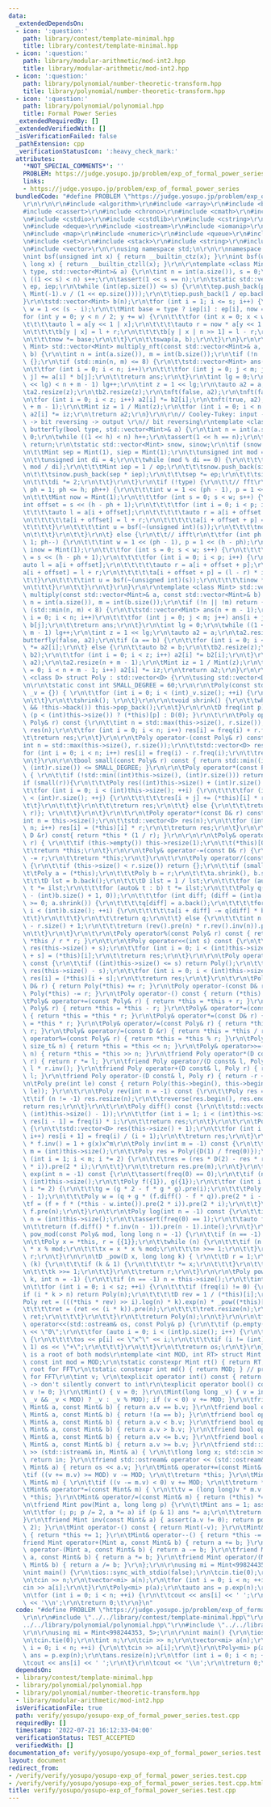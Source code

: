 ```yaml
---
data:
  _extendedDependsOn:
  - icon: ':question:'
    path: library/contest/template-minimal.hpp
    title: library/contest/template-minimal.hpp
  - icon: ':question:'
    path: library/modular-arithmetic/mod-int2.hpp
    title: library/modular-arithmetic/mod-int2.hpp
  - icon: ':question:'
    path: library/polynomial/number-theoretic-transform.hpp
    title: library/polynomial/number-theoretic-transform.hpp
  - icon: ':question:'
    path: library/polynomial/polynomial.hpp
    title: Formal Power Series
  _extendedRequiredBy: []
  _extendedVerifiedWith: []
  _isVerificationFailed: false
  _pathExtension: cpp
  _verificationStatusIcon: ':heavy_check_mark:'
  attributes:
    '*NOT_SPECIAL_COMMENTS*': ''
    PROBLEM: https://judge.yosupo.jp/problem/exp_of_formal_power_series
    links:
    - https://judge.yosupo.jp/problem/exp_of_formal_power_series
  bundledCode: "#define PROBLEM \"https://judge.yosupo.jp/problem/exp_of_formal_power_series\"\
    \r\n\r\n\r\n#include <algorithm>\r\n#include <array>\r\n#include <bitset>\r\n\
    #include <cassert>\r\n#include <chrono>\r\n#include <cmath>\r\n#include <complex>\r\
    \n#include <cstdio>\r\n#include <cstdlib>\r\n#include <cstring>\r\n#include <ctime>\r\
    \n#include <deque>\r\n#include <iostream>\r\n#include <iomanip>\r\n#include <list>\r\
    \n#include <map>\r\n#include <numeric>\r\n#include <queue>\r\n#include <random>\r\
    \n#include <set>\r\n#include <stack>\r\n#include <string>\r\n#include <unordered_map>\r\
    \n#include <vector>\r\n\r\nusing namespace std;\n\r\n\r\nnamespace NTT {\r\n\r\
    \nint bsf(unsigned int x) { return __builtin_ctz(x); }\r\nint bsf(unsigned long\
    \ long x) { return __builtin_ctzll(x); }\r\n\r\ntemplate <class Mint> void nft(bool\
    \ type, std::vector<Mint>& a) {\r\n\tint n = int(a.size()), s = 0;\r\n\twhile\
    \ ((1 << s) < n) s++;\r\n\tassert(1 << s == n);\r\n\tstatic std::vector<Mint>\
    \ ep, iep;\r\n\twhile (int(ep.size()) <= s) {\r\n\t\tep.push_back(pow(Mint::rt(),\
    \ Mint(-1).v / (1 << ep.size())));\r\n\t\tiep.push_back(1 / ep.back());\r\n\t\
    }\r\n\tstd::vector<Mint> b(n);\r\n\tfor (int i = 1; i <= s; i++) {\r\n\t\tint\
    \ w = 1 << (s - i);\r\n\t\tMint base = type ? iep[i] : ep[i], now = 1;\r\n\t\t\
    for (int y = 0; y < n / 2; y += w) {\r\n\t\t\tfor (int x = 0; x < w; x++) {\r\n\
    \t\t\t\tauto l = a[y << 1 | x];\r\n\t\t\t\tauto r = now * a[y << 1 | x | w];\r\
    \n\t\t\t\tb[y | x] = l + r;\r\n\t\t\t\tb[y | x | n >> 1] = l - r;\r\n\t\t\t}\r\
    \n\t\t\tnow *= base;\r\n\t\t}\r\n\t\tswap(a, b);\r\n\t}\r\n}\r\n\r\ntemplate <class\
    \ Mint> std::vector<Mint> multiply_nft(const std::vector<Mint>& a, const std::vector<Mint>&\
    \ b) {\r\n\tint n = int(a.size()), m = int(b.size());\r\n\tif (!n || !m) return\
    \ {};\r\n\tif (std::min(n, m) <= 8) {\r\n\t\tstd::vector<Mint> ans(n + m - 1);\r\
    \n\t\tfor (int i = 0; i < n; i++)\r\n\t\t\tfor (int j = 0; j < m; j++) ans[i +\
    \ j] += a[i] * b[j];\r\n\t\treturn ans;\r\n\t}\r\n\tint lg = 0;\r\n\twhile ((1\
    \ << lg) < n + m - 1) lg++;\r\n\tint z = 1 << lg;\r\n\tauto a2 = a, b2 = b;\r\n\
    \ta2.resize(z);\r\n\tb2.resize(z);\r\n\tnft(false, a2);\r\n\tnft(false, b2);\r\
    \n\tfor (int i = 0; i < z; i++) a2[i] *= b2[i];\r\n\tnft(true, a2);\r\n\ta2.resize(n\
    \ + m - 1);\r\n\tMint iz = 1 / Mint(z);\r\n\tfor (int i = 0; i < n + m - 1; i++)\
    \ a2[i] *= iz;\r\n\treturn a2;\r\n}\r\n\r\n// Cooley-Tukey: input -> butterfly\
    \ -> bit reversing -> output \r\n// bit reversing\r\ntemplate <class Mint> void\
    \ butterfly(bool type, std::vector<Mint>& a) {\r\n\tint n = int(a.size()), h =\
    \ 0;\r\n\twhile ((1 << h) < n) h++;\r\n\tassert(1 << h == n);\r\n\tif (n == 1)\
    \ return;\r\n\tstatic std::vector<Mint> snow, sinow;\r\n\tif (snow.empty()) {\r\
    \n\t\tMint sep = Mint(1), siep = Mint(1);\r\n\t\tunsigned int mod = Mint(-1).v;\r\
    \n\t\tunsigned int di = 4;\r\n\t\twhile (mod % di == 0) {\r\n\t\t\tMint ep = pow(Mint::rt(),\
    \ mod / di);\r\n\t\t\tMint iep = 1 / ep;\r\n\t\t\tsnow.push_back(siep * ep);\r\
    \n\t\t\tsinow.push_back(sep * iep);\r\n\t\t\tsep *= ep;\r\n\t\t\tsiep *= iep;\r\
    \n\t\t\tdi *= 2;\r\n\t\t}\r\n\t}\r\n\tif (!type) {\r\n\t\t// fft\r\n\t\tfor (int\
    \ ph = 1; ph <= h; ph++) {\r\n\t\t\tint w = 1 << (ph - 1), p = 1 << (h - ph);\r\
    \n\t\t\tMint now = Mint(1);\r\n\t\t\tfor (int s = 0; s < w; s++) {\r\n\t\t\t\t\
    int offset = s << (h - ph + 1);\r\n\t\t\t\tfor (int i = 0; i < p; i++) {\r\n\t\
    \t\t\t\tauto l = a[i + offset];\r\n\t\t\t\t\tauto r = a[i + offset + p] * now;\r\
    \n\t\t\t\t\ta[i + offset] = l + r;\r\n\t\t\t\t\ta[i + offset + p] = l - r;\r\n\
    \t\t\t\t}\r\n\t\t\t\tint u = bsf(~(unsigned int)(s));\r\n\t\t\t\tnow *= snow[u];\r\
    \n\t\t\t}\r\n\t\t}\r\n\t} else {\r\n\t\t// ifft\r\n\t\tfor (int ph = h; ph >=\
    \ 1; ph--) {\r\n\t\t\tint w = 1 << (ph - 1), p = 1 << (h - ph);\r\n\t\t\tMint\
    \ inow = Mint(1);\r\n\t\t\tfor (int s = 0; s < w; s++) {\r\n\t\t\t\tint offset\
    \ = s << (h - ph + 1);\r\n\t\t\t\tfor (int i = 0; i < p; i++) {\r\n\t\t\t\t\t\
    auto l = a[i + offset];\r\n\t\t\t\t\tauto r = a[i + offset + p];\r\n\t\t\t\t\t\
    a[i + offset] = l + r;\r\n\t\t\t\t\ta[i + offset + p] = (l - r) * inow;\r\n\t\t\
    \t\t}\r\n\t\t\t\tint u = bsf(~(unsigned int)(s));\r\n\t\t\t\tinow *= sinow[u];\r\
    \n\t\t\t}\r\n\t\t}\r\n\t}\r\n}\r\n\r\ntemplate <class Mint> std::vector<Mint>\
    \ multiply(const std::vector<Mint>& a, const std::vector<Mint>& b) {\r\n\tint\
    \ n = int(a.size()), m = int(b.size());\r\n\tif (!n || !m) return {};\r\n\tif\
    \ (std::min(n, m) < 8) {\r\n\t\tstd::vector<Mint> ans(n + m - 1);\r\n\t\tfor (int\
    \ i = 0; i < n; i++)\r\n\t\t\tfor (int j = 0; j < m; j++) ans[i + j] += a[i] *\
    \ b[j];\r\n\t\treturn ans;\r\n\t}\r\n\tint lg = 0;\r\n\twhile ((1 << lg) < n +\
    \ m - 1) lg++;\r\n\tint z = 1 << lg;\r\n\tauto a2 = a;\r\n\ta2.resize(z);\r\n\t\
    butterfly(false, a2);\r\n\tif (a == b) {\r\n\t\tfor (int i = 0; i < z; i++) a2[i]\
    \ *= a2[i];\r\n\t} else {\r\n\t\tauto b2 = b;\r\n\t\tb2.resize(z);\r\n\t\tbutterfly(false,\
    \ b2);\r\n\t\tfor (int i = 0; i < z; i++) a2[i] *= b2[i];\r\n\t}\r\n\tbutterfly(true,\
    \ a2);\r\n\ta2.resize(n + m - 1);\r\n\tMint iz = 1 / Mint(z);\r\n\tfor (int i\
    \ = 0; i < n + m - 1; i++) a2[i] *= iz;\r\n\treturn a2;\r\n}\r\n\r\n}\n\r\ntemplate\
    \ <class D> struct Poly : std::vector<D> {\r\n\tusing std::vector<D>::vector;\r\
    \n\r\n\tstatic const int SMALL_DEGREE = 60;\r\n\r\n\tPoly(const std::vector<D>&\
    \ _v = {}) { \r\n\t\tfor (int i = 0; i < (int)_v.size(); ++i) {\r\n\t\t\tthis->push_back(_v[i]);\r\
    \n\t\t}\r\n\t\tshrink(); \r\n\t}\r\n\r\n\tvoid shrink() {\r\n\t\twhile (this->size()\
    \ && !this->back()) this->pop_back();\r\n\t}\r\n\r\n\tD freq(int p) const { return\
    \ (p < (int)this->size()) ? (*this)[p] : D(0); }\r\n\t\r\n\tPoly operator+(const\
    \ Poly& r) const {\r\n\t\tint n = std::max(this->size(), r.size());\r\n\t\tstd::vector<D>\
    \ res(n);\r\n\t\tfor (int i = 0; i < n; i++) res[i] = freq(i) + r.freq(i);\r\n\
    \t\treturn res;\r\n\t}\r\n\r\n\tPoly operator-(const Poly& r) const {\r\n\t\t\
    int n = std::max(this->size(), r.size());\r\n\t\tstd::vector<D> res(n);\r\n\t\t\
    for (int i = 0; i < n; i++) res[i] = freq(i) - r.freq(i);\r\n\t\treturn res;\r\
    \n\t}\r\n\r\n\tbool small(const Poly& r) const { return std::min((int)this->size(),\
    \ (int)r.size()) <= SMALL_DEGREE; }\r\n\r\n\tPoly operator*(const Poly& r) const\
    \ { \r\n\t\tif (!std::min((int)this->size(), (int)r.size())) return {};\r\n\t\t\
    if (small(r)){\r\n\t\t\tPoly res((int)this->size() + (int)r.size() - 1);\r\n\t\
    \t\tfor (int i = 0; i < (int)this->size(); ++i) {\r\n\t\t\t\tfor (int j = 0; j\
    \ < (int)r.size(); ++j) {\r\n\t\t\t\t\tres[i + j] += (*this)[i] * r[j];\r\n\t\t\
    \t\t}\r\n\t\t\t}\r\n\t\t\treturn res;\r\n\t\t} else {\r\n\t\t\treturn {NTT::multiply((*this),\
    \ r)}; \r\n\t\t}\r\n\t}\r\n\t\r\n\tPoly operator*(const D& r) const {\r\n\t\t\
    int n = this->size();\r\n\t\tstd::vector<D> res(n);\r\n\t\tfor (int i = 0; i <\
    \ n; i++) res[i] = (*this)[i] * r;\r\n\t\treturn res;\r\n\t}\r\n\r\n\tPoly operator/(const\
    \ D &r) const{ return *this * (1 / r); }\r\n\r\n\r\n\tPoly& operator+=(const D&\
    \ r) { \r\n\t\tif (this->empty()) this->resize(1);\r\n\t\t(*this)[0] += r;\r\n\
    \t\treturn *this;\r\n\t}\r\n\r\n\tPoly& operator-=(const D& r) {\r\n\t\t(*this)[0]\
    \ -= r;\r\n\t\treturn *this;\r\n\t}\r\n\t\r\n\tPoly operator/(const Poly& r) const\
    \ {\r\n\t\tif (this->size() < r.size()) return {};\r\n\t\tif (small(r)) {\r\n\t\
    \t\tPoly a = (*this);\r\n\t\t\tPoly b = r;\r\n\t\t\ta.shrink(), b.shrink();\r\n\
    \t\t\tD lst = b.back();\r\n\t\t\tD ilst = 1 / lst;\r\n\t\t\tfor (auto& t : a)\
    \ t *= ilst;\r\n\t\t\tfor (auto& t : b) t *= ilst;\r\n\t\t\tPoly q(std::max((int)a.size()\
    \ - (int)b.size() + 1, 0));\r\n\t\t\tfor (int diff; (diff = (int)a.size() - (int)b.size())\
    \ >= 0; a.shrink()) {\r\n\t\t\t\tq[diff] = a.back();\r\n\t\t\t\tfor (int i = 0;\
    \ i < (int)b.size(); ++i) {\r\n\t\t\t\t\ta[i + diff] -= q[diff] * b[i];\r\n\t\t\
    \t\t}\r\n\t\t\t}\r\n\t\t\treturn q;\r\n\t\t} else {\r\n\t\t\tint n = (int)this->size()\
    \ - r.size() + 1;\r\n\t\t\treturn (rev().pre(n) * r.rev().inv(n)).pre(n).rev(n);\r\
    \n\t\t}\r\n\t}\r\n\t\r\n\tPoly operator%(const Poly& r) const { return *this -\
    \ *this / r * r; }\r\n\t\r\n\tPoly operator<<(int s) const {\r\n\t\tstd::vector<D>\
    \ res(this->size() + s);\r\n\t\tfor (int i = 0; i < (int)this->size(); i++) res[i\
    \ + s] = (*this)[i];\r\n\t\treturn res;\r\n\t}\r\n\r\n\tPoly operator>>(int s)\
    \ const {\r\n\t\tif ((int)this->size() <= s) return Poly();\r\n\t\tstd::vector<D>\
    \ res(this->size() - s);\r\n\t\tfor (int i = 0; i < (int)this->size() - s; i++)\
    \ res[i] = (*this)[i + s];\r\n\t\treturn res;\r\n\t}\r\n\t\r\n\tPoly operator+(const\
    \ D& r) { return Poly(*this) += r; }\r\n\tPoly operator-(const D& r) { return\
    \ Poly(*this) -= r; }\r\n\tPoly operator-() const { return (*this) * -1; } \r\n\
    \tPoly& operator+=(const Poly& r) { return *this = *this + r; }\r\n\tPoly& operator-=(const\
    \ Poly& r) { return *this = *this - r; }\r\n\tPoly& operator*=(const Poly& r)\
    \ { return *this = *this * r; }\r\n\tPoly& operator*=(const D& r) { return *this\
    \ = *this * r; }\r\n\tPoly& operator/=(const Poly& r) { return *this = *this /\
    \ r; }\r\n\tPoly& operator/=(const D &r) { return *this = *this / r; }\r\n\tPoly&\
    \ operator%=(const Poly& r) { return *this = *this % r; }\r\n\tPoly& operator<<=(const\
    \ size_t& n) { return *this = *this << n; }\r\n\tPoly& operator>>=(const size_t&\
    \ n) { return *this = *this >> n; }\r\n\tfriend Poly operator*(D const& l, Poly\
    \ r) { return r *= l; }\r\n\tfriend Poly operator/(D const& l, Poly r) { return\
    \ l * r.inv(); }\r\n\tfriend Poly operator+(D const& l, Poly r) { return r +=\
    \ l; }\r\n\tfriend Poly operator-(D const& l, Poly r) { return -r + l; }\r\n\r\
    \n\tPoly pre(int le) const { return Poly(this->begin(), this->begin() + std::min((int)this->size(),\
    \ le)); }\r\n\t\r\n\tPoly rev(int n = -1) const {\r\n\t\tPoly res = *this;\r\n\
    \t\tif (n != -1) res.resize(n);\r\n\t\treverse(res.begin(), res.end());\r\n\t\t\
    return res;\r\n\t}\r\n\t\r\n\tPoly diff() const {\r\n\t\tstd::vector<D> res(std::max(0,\
    \ (int)this->size() - 1));\r\n\t\tfor (int i = 1; i < (int)this->size(); i++)\
    \ res[i - 1] = freq(i) * i;\r\n\t\treturn res;\r\n\t}\r\n\t\r\n\tPoly inte() const\
    \ {\r\n\t\tstd::vector<D> res(this->size() + 1);\r\n\t\tfor (int i = 0; i < (int)this->size();\
    \ i++) res[i + 1] = freq(i) / (i + 1);\r\n\t\treturn res;\r\n\t}\r\n\r\n\t// f\
    \ * f.inv() = 1 + g(x)x^m\r\n\tPoly inv(int m = -1) const {\r\n\t\tif (m == -1)\
    \ m = (int)this->size();\r\n\t\tPoly res = Poly({D(1) / freq(0)});\r\n\t\tfor\
    \ (int i = 1; i < m; i *= 2) {\r\n\t\t\tres = (res * D(2) - res * res * pre(2\
    \ * i)).pre(2 * i);\r\n\t\t}\r\n\t\treturn res.pre(m);\r\n\t}\r\n\t\r\n\tPoly\
    \ exp(int n = -1) const {\r\n\t\tassert(freq(0) == 0);\r\n\t\tif (n == -1) n =\
    \ (int)this->size();\r\n\t\tPoly f({1}), g({1});\r\n\t\tfor (int i = 1; i < n;\
    \ i *= 2) {\r\n\t\t\tg = (g * 2 - f * g * g).pre(i);\r\n\t\t\tPoly q = diff().pre(i\
    \ - 1);\r\n\t\t\tPoly w = (q + g * (f.diff() - f * q)).pre(2 * i - 1);\r\n\t\t\
    \tf = (f + f * (*this - w.inte()).pre(2 * i)).pre(2 * i);\r\n\t\t}\r\n\t\treturn\
    \ f.pre(n);\r\n\t}\r\n\t\r\n\tPoly log(int n = -1) const {\r\n\t\tif (n == -1)\
    \ n = (int)this->size();\r\n\t\tassert(freq(0) == 1);\r\n\t\tauto f = pre(n);\r\
    \n\t\treturn (f.diff() * f.inv(n - 1)).pre(n - 1).inte();\r\n\t}\r\n\r\n\tPoly\
    \ pow_mod(const Poly& mod, long long n = -1) {\r\n\t\tif (n == -1) n = this->size();\r\
    \n\t\tPoly x = *this, r = {{1}};\r\n\t\twhile (n) {\r\n\t\t\tif (n & 1) r = r\
    \ * x % mod;\r\n\t\t\tx = x * x % mod;\r\n\t\t\tn >>= 1;\r\n\t\t}\r\n\t\treturn\
    \ r;\r\n\t}\r\n\r\n\tD _pow(D x, long long k) { \r\n\t\tD r = 1;\r\n\t\twhile\
    \ (k) {\r\n\t\t\tif (k & 1) {\r\n\t\t\t\tr *= x;\r\n\t\t\t}\r\n\t\t\tx *= x;\r\
    \n\t\t\tk >>= 1;\r\n\t\t}\r\n\t\treturn r;\r\n\t}\r\n\r\n\tPoly pow(long long\
    \ k, int n = -1) {\r\n\t\tif (n == -1) n = this->size();\r\n\t\tint sz = (int)this->size();\r\
    \n\t\tfor (int i = 0; i < sz; ++i) {\r\n\t\t\tif (freq(i) != 0) {\r\n\t\t\t\t\
    if (i * k > n) return Poly(n);\r\n\t\t\t\tD rev = 1 / (*this)[i];\r\n\t\t\t\t\
    Poly ret = (((*this * rev) >> i).log(n) * k).exp(n) * _pow((*this)[i], k);\r\n\
    \t\t\t\tret = (ret << (i * k)).pre(n);\r\n\t\t\t\tret.resize(n);\r\n\t\t\t\treturn\
    \ ret;\r\n\t\t\t}\r\n\t\t}\r\n\t\treturn Poly(n);\r\n\t}\r\n\r\n\tfriend std::ostream&\
    \ operator<<(std::ostream& os, const Poly& p) {\r\n\t\tif (p.empty()) return os\
    \ << \"0\";\r\n\t\tfor (auto i = 0; i < (int)p.size(); i++) {\r\n\t\t\tif (p[i])\
    \ {\r\n\t\t\t\tos << p[i] << \"x^\" << i;\r\n\t\t\t\tif (i != (int)p.size() -\
    \ 1) os << \"+\";\r\n\t\t\t}\r\n\t\t}\r\n\t\treturn os;\r\n\t}\r\n};\n\r\n// 5\
    \ is a root of both mods\r\ntemplate <int MOD, int RT> struct Mint {\r\n\tstatic\
    \ const int mod = MOD;\r\n\tstatic constexpr Mint rt() { return RT; } // primitive\
    \ root for FFT\r\n\tstatic constexpr int md() { return MOD; } // primitive root\
    \ for FFT\r\n\tint v; \r\n\texplicit operator int() const { return v; } // explicit\
    \ -> don't silently convert to int\r\n\texplicit operator bool() const { return\
    \ v != 0; }\r\n\tMint() { v = 0; }\r\n\tMint(long long _v) { v = int((-MOD <=\
    \ _v && _v < MOD) ? _v : _v % MOD); if (v < 0) v += MOD; }\r\n\tfriend bool operator==(const\
    \ Mint& a, const Mint& b) { return a.v == b.v; }\r\n\tfriend bool operator!=(const\
    \ Mint& a, const Mint& b) { return !(a == b); }\r\n\tfriend bool operator<(const\
    \ Mint& a, const Mint& b) { return a.v < b.v; }\r\n\tfriend bool operator>(const\
    \ Mint& a, const Mint& b) { return a.v > b.v; }\r\n\tfriend bool operator<=(const\
    \ Mint& a, const Mint& b) { return a.v <= b.v; }\r\n\tfriend bool operator>=(const\
    \ Mint& a, const Mint& b) { return a.v >= b.v; }\r\n\tfriend std::istream& operator\
    \ >> (std::istream& in, Mint& a) { \r\n\t\tlong long x; std::cin >> x; a = Mint(x);\
    \ return in; }\r\n\tfriend std::ostream& operator << (std::ostream& os, const\
    \ Mint& a) { return os << a.v; }\r\n\tMint& operator+=(const Mint& m) { \r\n\t\
    \tif ((v += m.v) >= MOD) v -= MOD; \r\n\t\treturn *this; }\r\n\tMint& operator-=(const\
    \ Mint& m) { \r\n\t\tif ((v -= m.v) < 0) v += MOD; \r\n\t\treturn *this; }\r\n\
    \tMint& operator*=(const Mint& m) { \r\n\t\tv = (long long)v * m.v % MOD; return\
    \ *this; }\r\n\tMint& operator/=(const Mint& m) { return (*this) *= inv(m); }\r\
    \n\tfriend Mint pow(Mint a, long long p) {\r\n\t\tMint ans = 1; assert(p >= 0);\r\
    \n\t\tfor (; p; p /= 2, a *= a) if (p & 1) ans *= a;\r\n\t\treturn ans; \r\n\t\
    }\r\n\tfriend Mint inv(const Mint& a) { assert(a.v != 0); return pow(a, MOD -\
    \ 2); }\r\n\tMint operator-() const { return Mint(-v); }\r\n\tMint& operator++()\
    \ { return *this += 1; }\r\n\tMint& operator--() { return *this -= 1; }\r\n\t\
    friend Mint operator+(Mint a, const Mint& b) { return a += b; }\r\n\tfriend Mint\
    \ operator-(Mint a, const Mint& b) { return a -= b; }\r\n\tfriend Mint operator*(Mint\
    \ a, const Mint& b) { return a *= b; }\r\n\tfriend Mint operator/(Mint a, const\
    \ Mint& b) { return a /= b; }\r\n};\r\n\r\nusing mi = Mint<998244353, 5>;\r\n\r\
    \nint main() {\r\n\tios::sync_with_stdio(false);\r\n\tcin.tie(0);\r\n\tint n;\r\
    \n\tcin >> n;\r\n\tvector<mi> a(n);\r\n\tfor (int i = 0; i < n; ++i) {\r\n\t\t\
    cin >> a[i];\r\n\t}\r\n\tPoly<mi> p(a);\r\n\tauto ans = p.exp(n);\r\n\tans.resize(n);\r\
    \n\tfor (int i = 0; i < n; ++i) {\r\n\t\tcout << ans[i] << ' ';\r\n\t}\r\n\tcout\
    \ << '\\n';\r\n\treturn 0;\t\r\n}\n"
  code: "#define PROBLEM \"https://judge.yosupo.jp/problem/exp_of_formal_power_series\"\
    \r\n\r\n#include \"../../library/contest/template-minimal.hpp\"\r\n#include \"\
    ../../library/polynomial/polynomial.hpp\"\r\n#include \"../../library/modular-arithmetic/mod-int2.hpp\"\
    \r\n\r\nusing mi = Mint<998244353, 5>;\r\n\r\nint main() {\r\n\tios::sync_with_stdio(false);\r\
    \n\tcin.tie(0);\r\n\tint n;\r\n\tcin >> n;\r\n\tvector<mi> a(n);\r\n\tfor (int\
    \ i = 0; i < n; ++i) {\r\n\t\tcin >> a[i];\r\n\t}\r\n\tPoly<mi> p(a);\r\n\tauto\
    \ ans = p.exp(n);\r\n\tans.resize(n);\r\n\tfor (int i = 0; i < n; ++i) {\r\n\t\
    \tcout << ans[i] << ' ';\r\n\t}\r\n\tcout << '\\n';\r\n\treturn 0;\t\r\n}"
  dependsOn:
  - library/contest/template-minimal.hpp
  - library/polynomial/polynomial.hpp
  - library/polynomial/number-theoretic-transform.hpp
  - library/modular-arithmetic/mod-int2.hpp
  isVerificationFile: true
  path: verify/yosupo/yosupo-exp_of_formal_power_series.test.cpp
  requiredBy: []
  timestamp: '2022-07-21 16:12:33-04:00'
  verificationStatus: TEST_ACCEPTED
  verifiedWith: []
documentation_of: verify/yosupo/yosupo-exp_of_formal_power_series.test.cpp
layout: document
redirect_from:
- /verify/verify/yosupo/yosupo-exp_of_formal_power_series.test.cpp
- /verify/verify/yosupo/yosupo-exp_of_formal_power_series.test.cpp.html
title: verify/yosupo/yosupo-exp_of_formal_power_series.test.cpp
---
```

